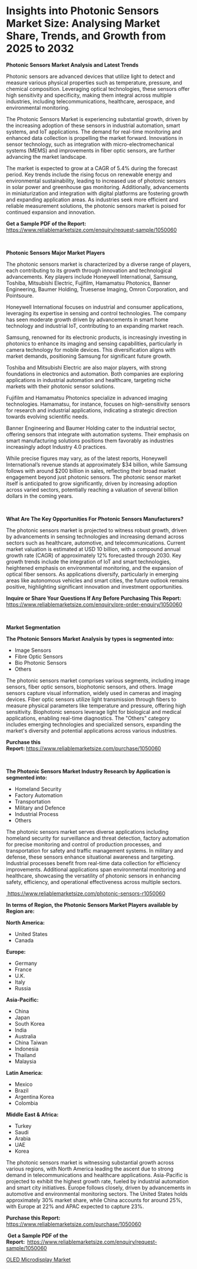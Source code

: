 <p><h1>Insights into Photonic Sensors Market Size: Analysing Market Share, Trends, and Growth from 2025 to 2032</h1></p><p><strong>Photonic Sensors Market Analysis and Latest Trends</strong></p>
<p><p>Photonic sensors are advanced devices that utilize light to detect and measure various physical properties such as temperature, pressure, and chemical composition. Leveraging optical technologies, these sensors offer high sensitivity and specificity, making them integral across multiple industries, including telecommunications, healthcare, aerospace, and environmental monitoring.</p><p>The Photonic Sensors Market is experiencing substantial growth, driven by the increasing adoption of these sensors in industrial automation, smart systems, and IoT applications. The demand for real-time monitoring and enhanced data collection is propelling the market forward. Innovations in sensor technology, such as integration with micro-electromechanical systems (MEMS) and improvements in fiber optic sensors, are further advancing the market landscape.</p><p>The market is expected to grow at a CAGR of 5.4% during the forecast period. Key trends include the rising focus on renewable energy and environmental sustainability, leading to increased use of photonic sensors in solar power and greenhouse gas monitoring. Additionally, advancements in miniaturization and integration with digital platforms are fostering growth and expanding application areas. As industries seek more efficient and reliable measurement solutions, the photonic sensors market is poised for continued expansion and innovation.</p></p>
<p><strong>Get a Sample PDF of the Report:&nbsp;</strong> <a href="https://www.reliablemarketsize.com/enquiry/request-sample/1050060?utm_campaign=3226&utm_medium=2&utm_source=Github&utm_content=ia&utm_term=06042025&utm_id=photonic-sensors">https://www.reliablemarketsize.com/enquiry/request-sample/1050060</a></p>
<p>&nbsp;</p>
<p><strong>Photonic Sensors Major Market Players</strong></p>
<p><p>The photonic sensors market is characterized by a diverse range of players, each contributing to its growth through innovation and technological advancements. Key players include Honeywell International, Samsung, Toshiba, Mitsubishi Electric, Fujifilm, Hamamatsu Photonics, Banner Engineering, Baumer Holding, Truesense Imaging, Omron Corporation, and Pointsoure.</p><p>Honeywell International focuses on industrial and consumer applications, leveraging its expertise in sensing and control technologies. The company has seen moderate growth driven by advancements in smart home technology and industrial IoT, contributing to an expanding market reach.</p><p>Samsung, renowned for its electronic products, is increasingly investing in photonics to enhance its imaging and sensing capabilities, particularly in camera technology for mobile devices. This diversification aligns with market demands, positioning Samsung for significant future growth.</p><p>Toshiba and Mitsubishi Electric are also major players, with strong foundations in electronics and automation. Both companies are exploring applications in industrial automation and healthcare, targeting niche markets with their photonic sensor solutions.</p><p>Fujifilm and Hamamatsu Photonics specialize in advanced imaging technologies. Hamamatsu, for instance, focuses on high-sensitivity sensors for research and industrial applications, indicating a strategic direction towards evolving scientific needs.</p><p>Banner Engineering and Baumer Holding cater to the industrial sector, offering sensors that integrate with automation systems. Their emphasis on smart manufacturing solutions positions them favorably as industries increasingly adopt Industry 4.0 practices.</p><p>While precise figures may vary, as of the latest reports, Honeywell International’s revenue stands at approximately $34 billion, while Samsung follows with around $200 billion in sales, reflecting their broad market engagement beyond just photonic sensors. The photonic sensor market itself is anticipated to grow significantly, driven by increasing adoption across varied sectors, potentially reaching a valuation of several billion dollars in the coming years.</p></p>
<p>&nbsp;</p>
<p><strong>What Are The Key Opportunities For Photonic Sensors Manufacturers?</strong></p>
<p><p>The photonic sensors market is projected to witness robust growth, driven by advancements in sensing technologies and increasing demand across sectors such as healthcare, automotive, and telecommunications. Current market valuation is estimated at USD 10 billion, with a compound annual growth rate (CAGR) of approximately 12% forecasted through 2030. Key growth trends include the integration of IoT and smart technologies, heightened emphasis on environmental monitoring, and the expansion of optical fiber sensors. As applications diversify, particularly in emerging areas like autonomous vehicles and smart cities, the future outlook remains positive, highlighting significant innovation and investment opportunities.</p></p>
<p><strong>Inquire or Share Your Questions If Any Before Purchasing This Report:</strong> <a href="https://www.reliablemarketsize.com/enquiry/pre-order-enquiry/1050060?utm_campaign=3226&utm_medium=2&utm_source=Github&utm_content=ia&utm_term=06042025&utm_id=photonic-sensors">https://www.reliablemarketsize.com/enquiry/pre-order-enquiry/1050060</a></p>
<p>&nbsp;</p>
<p><strong>Market Segmentation</strong></p>
<p><strong>The Photonic Sensors Market Analysis by types is segmented into:</strong></p>
<p><ul><li>Image Sensors</li><li>Fibre Optic Sensors</li><li>Bio Photonic Sensors</li><li>Others</li></ul></p>
<p><p>The photonic sensors market comprises various segments, including image sensors, fiber optic sensors, biophotonic sensors, and others. Image sensors capture visual information, widely used in cameras and imaging devices. Fiber optic sensors utilize light transmission through fibers to measure physical parameters like temperature and pressure, offering high sensitivity. Biophotonic sensors leverage light for biological and medical applications, enabling real-time diagnostics. The "Others" category includes emerging technologies and specialized sensors, expanding the market's diversity and potential applications across various industries.</p></p>
<p><strong>Purchase this Report:&nbsp;</strong><a href="https://www.reliablemarketsize.com/purchase/1050060?utm_campaign=3226&utm_medium=2&utm_source=Github&utm_content=ia&utm_term=06042025&utm_id=photonic-sensors">https://www.reliablemarketsize.com/purchase/1050060</a></p>
<p>&nbsp;</p>
<p><strong>The Photonic Sensors Market Industry Research by Application is segmented into:</strong></p>
<p><ul><li>Homeland Security</li><li>Factory Automation</li><li>Transportation</li><li>Military and Defence</li><li>Industrial Process</li><li>Others</li></ul></p>
<p><p>The photonic sensors market serves diverse applications including homeland security for surveillance and threat detection, factory automation for precise monitoring and control of production processes, and transportation for safety and traffic management systems. In military and defense, these sensors enhance situational awareness and targeting. Industrial processes benefit from real-time data collection for efficiency improvements. Additional applications span environmental monitoring and healthcare, showcasing the versatility of photonic sensors in enhancing safety, efficiency, and operational effectiveness across multiple sectors.</p></p>
<p><a href="https://www.reliablemarketsize.com/photonic-sensors-r1050060?utm_campaign=3226&utm_medium=2&utm_source=Github&utm_content=ia&utm_term=06042025&utm_id=photonic-sensors">&nbsp;https://www.reliablemarketsize.com/photonic-sensors-r1050060</a></p>
<p><strong>In terms of Region, the Photonic Sensors Market Players available by Region are:</strong></p>
<p>
    <p> <strong> North America: </strong>
        <ul>
            <li>United States</li>
            <li>Canada</li>
        </ul>
        </p> 
    <p> <strong> Europe: </strong>
        <ul>
            <li>Germany</li>
            <li>France</li>
            <li>U.K.</li>
            <li>Italy</li>
            <li>Russia</li>
        </ul>
        </p> 
    <p> <strong> Asia-Pacific: </strong>
        <ul>
            <li>China</li>
            <li>Japan</li>
            <li>South Korea</li>
            <li>India</li>
            <li>Australia</li>
            <li>China Taiwan</li>
            <li>Indonesia</li>
            <li>Thailand</li>
            <li>Malaysia</li>
        </ul>
        </p> 
    <p> <strong> Latin America: </strong>
        <ul>
            <li>Mexico</li>
            <li>Brazil</li>
            <li>Argentina Korea</li>
            <li>Colombia</li>
        </ul>
        </p> 
    <p> <strong> Middle East & Africa: </strong>
        <ul>
            <li>Turkey</li>
            <li>Saudi</li>
            <li>Arabia</li>
            <li>UAE</li>
            <li>Korea</li>
        </ul>
    </p>
    </p>
<p><p>The photonic sensors market is witnessing substantial growth across various regions, with North America leading the ascent due to strong demand in telecommunications and healthcare applications. Asia-Pacific is projected to exhibit the highest growth rate, fueled by industrial automation and smart city initiatives. Europe follows closely, driven by advancements in automotive and environmental monitoring sectors. The United States holds approximately 30% market share, while China accounts for around 25%, with Europe at 22% and APAC expected to capture 23%.</p></p>
<p><strong>Purchase this Report: </strong><a href="https://www.reliablemarketsize.com/purchase/1050060?utm_campaign=3226&utm_medium=2&utm_source=Github&utm_content=ia&utm_term=06042025&utm_id=photonic-sensors">https://www.reliablemarketsize.com/purchase/1050060</a></p>
<p>&nbsp;<strong>Get a Sample PDF of the Report:&nbsp;&nbsp;</strong><a href="https://www.reliablemarketsize.com/enquiry/request-sample/1050060?utm_campaign=3226&utm_medium=2&utm_source=Github&utm_content=ia&utm_term=06042025&utm_id=photonic-sensors">https://www.reliablemarketsize.com/enquiry/request-sample/1050060</a></p>
<p><strong></strong></p>
<p><p><a href="https://github.com/bedelibekwe58/Market-Research-Report-List-1/blob/main/oled-microdisplay-market.md?utm_campaign=3226&utm_medium=2&utm_source=Github&utm_content=ia&utm_term=06042025&utm_id=photonic-sensors">OLED Microdisplay Market</a></p></p>